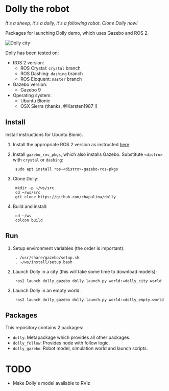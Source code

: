 # Dolly the robot

_It's a sheep, it's a dolly, it's a following robot. Clone Dolly now!_

Packages for launching Dolly demo, which uses Gazebo and ROS 2.

![Dolly city](dolly.gif)

Dolly has been tested on:

* ROS 2 version:
    * ROS Crystal: `crystal` branch
    * ROS Dashing: `dashing` branch
    * ROS Eloquent: `master` branch
* Gazebo version:
    * Gazebo 9
* Operating system:
    * Ubuntu Bionic
    * OSX Sierra (thanks, @Karsten1987 !)

## Install

Install instructions for Ubuntu Bionic.

1. Install the appropriate ROS 2 version as instructed [here](https://index.ros.org/doc/ros2/Installation/Linux-Install-Debians/).

1. Install `gazebo_ros_pkgs`, which also installs Gazebo. Substitute `<distro>` with `crystal` or `dashing`:

        sudo apt install ros-<distro>-gazebo-ros-pkgs

1. Clone Dolly:

        mkdir -p ~/ws/src
        cd ~/ws/src
        git clone https://github.com/chapulina/dolly

1. Build and install:

        cd ~/ws
        colcon build

## Run

1. Setup environment variables (the order is important):

        . /usr/share/gazebo/setup.sh
        . ~/ws/install/setup.bash

1. Launch Dolly in a city (this will take some time to download models):

        ros2 launch dolly_gazebo dolly.launch.py world:=dolly_city.world

1. Launch Dolly in an empty world:

        ros2 launch dolly_gazebo dolly.launch.py world:=dolly_empty.world

## Packages

This repository contains 2 packages:

* `dolly`: Metapackage which provides all other packages.
* `dolly_follow`: Provides node with follow logic.
* `dolly_gazebo`: Robot model, simulation world and launch scripts.

# TODO

* Make Dolly's model available to RViz

